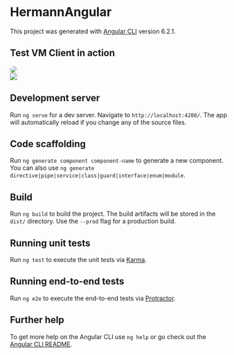 # HermannAngular

This project was generated with [Angular CLI](https://github.com/angular/angular-cli) version 6.2.1.
<br>
## Test VM Client in action
<img src="https://i.imgur.com/iSsbuzN.png" style="border-radius:1rem;box-shadow: 0 0.5rem 1rem 0 rgba(0, 0, 0, 0.1);">
<br>
<img src="https://i.imgur.com/BJAxpHz.png">

## Development server

Run `ng serve` for a dev server. Navigate to `http://localhost:4200/`. The app will automatically reload if you change any of the source files.

## Code scaffolding

Run `ng generate component component-name` to generate a new component. You can also use `ng generate directive|pipe|service|class|guard|interface|enum|module`.

## Build

Run `ng build` to build the project. The build artifacts will be stored in the `dist/` directory. Use the `--prod` flag for a production build.

## Running unit tests

Run `ng test` to execute the unit tests via [Karma](https://karma-runner.github.io).

## Running end-to-end tests

Run `ng e2e` to execute the end-to-end tests via [Protractor](http://www.protractortest.org/).

## Further help

To get more help on the Angular CLI use `ng help` or go check out the [Angular CLI README](https://github.com/angular/angular-cli/blob/master/README.md).

